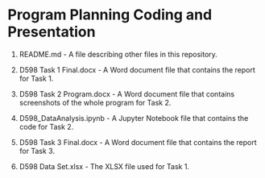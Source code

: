 # Program Planning Coding and Presentation

1. README.md - A file describing other files in this repository.

2. D598 Task 1 Final.docx - A Word document file that contains the report for Task 1.

3. D598 Task 2 Program.docx - A Word document file that contains screenshots of the whole program for Task 2.

4. D598_DataAnalysis.ipynb - A Jupyter Notebook file that contains the code for Task 2.

5. D598 Task 3 Final.docx -  A Word document file that contains the report for Task 3.

6. D598 Data Set.xlsx - The XLSX file used for Task 1.
